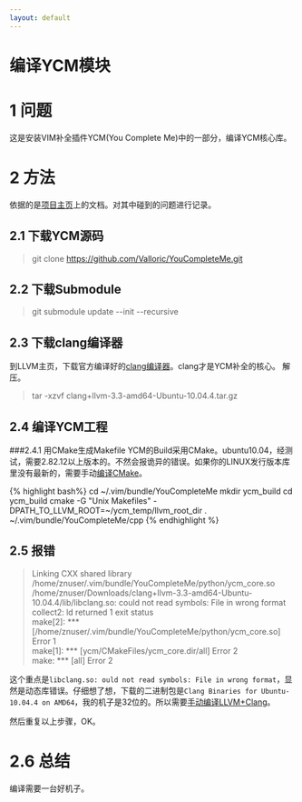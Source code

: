 ```yaml
---
layout: default
---
```


编译YCM模块
===========

1 问题
====
这是安装VIM补全插件YCM(You Complete Me)中的一部分，编译YCM核心库。

2 方法
====

依据的是[项目主页][1]上的文档。对其中碰到的问题进行记录。

2.1 下载YCM源码
--------
>git clone https://github.com/Valloric/YouCompleteMe.git

2.2 下载Submodule
--------------
>git submodule update --init --recursive

2.3 下载clang编译器
---------------
到LLVM主页，下载官方编译好的[clang编译器][2]。clang才是YCM补全的核心。
解压。

>tar -xzvf clang+llvm-3.3-amd64-Ubuntu-10.04.4.tar.gz


2.4 编译YCM工程
---------------
###2.4.1  用CMake生成Makefile
YCM的Build采用CMake。ubuntu10.04，经测试，需要2.82.12以上版本的。不然会报诡异的错误。如果你的LINUX发行版本库里没有最新的，需要手动[编译CMake][3]。

{% highlight bash%}
cd ~/.vim/bundle/YouCompleteMe
mkdir ycm_build
cd ycm_build
cmake -G "Unix Makefiles" -DPATH_TO_LLVM_ROOT=~/ycm_temp/llvm_root_dir . ~/.vim/bundle/YouCompleteMe/cpp
{% endhighlight %}

2.5 报错
--------
>Linking CXX shared library /home/znuser/.vim/bundle/YouCompleteMe/python/ycm_core.so  
>/home/znuser/Downloads/clang+llvm-3.3-amd64-Ubuntu-10.04.4/lib/libclang.so: could not read symbols: File in wrong format  
>collect2: ld returned 1 exit status  
>make\[2\]: *** [/home/znuser/.vim/bundle/YouCompleteMe/python/ycm_core.so] Error 1  
>make\[1\]: *** [ycm/CMakeFiles/ycm_core.dir/all] Error 2  
>make: *** [all] Error 2  

这个重点是`libclang.so: ould not read symbols: File in wrong
format`，显然是动态库错误。仔细想了想，下载的二进制包是`Clang Binaries for
Ubuntu-10.04.4 on AMD64`，我的机子是32位的。所以需要[手动编译LLVM+Clang][4]。

然后重复以上步骤，OK。

2.6 总结
========
编译需要一台好机子。



[1]: https://github.com/Valloric/YouCompleteMe
[2]: http://llvm.org/releases/download.html
[3]: http://none 
[4]: http://http://xueyayang.github.io/2014/04/08/Compile-Clang-From-Source.html

